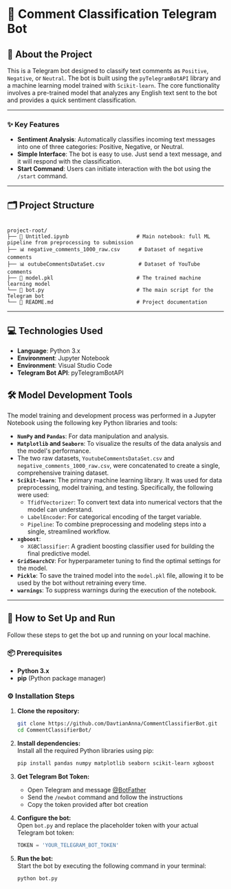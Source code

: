 # 💬 Comment Classification Telegram Bot

## 🤖 About the Project

This is a Telegram bot designed to classify text comments as `Positive`, `Negative`, or `Neutral`. 
The bot is built using the `pyTelegramBotAPI` library and a machine learning model trained with `Scikit-learn`.
The core functionality involves a pre-trained model that analyzes any English text sent to the bot and provides a quick sentiment classification.

---

### ✨ Key Features

- **Sentiment Analysis**: Automatically classifies incoming text messages into one of three categories: Positive, Negative, or Neutral.
- **Simple Interface**: The bot is easy to use. Just send a text message, and it will respond with the classification.
- **Start Command**: Users can initiate interaction with the bot using the `/start` command.

---

## 🗂️ Project Structure

```

project-root/
├── 📄 Untitled.ipynb                      # Main notebook: full ML pipeline from preprocessing to submission
├── 📊 negative_comments_1000_raw.csv      # Dataset of negative comments
├── 📊 outubeCommentsDataSet.csv           # Dataset of YouTube comments
├── 📝 model.pkl                           # The trained machine learning model
└── 🚀 bot.py                              # The main script for the Telegram bot  
└── 📜 README.md                           # Project documentation

```

---

## 💻 Technologies Used

- **Language**: Python 3.x  
- **Environment**: Jupyter Notebook
- **Environment**: Visual Studio Code
- **Telegram Bot API**: pyTelegramBotAPI


## 🛠️ Model Development Tools

The model training and development process was performed in a Jupyter Notebook using the following key Python libraries and tools:

- **`NumPy` and `Pandas`**: For data manipulation and analysis.
- **`Matplotlib` and `Seaborn`**: To visualize the results of the data analysis and the model's performance.
- The two raw datasets, `YoutubeCommentsDataSet.csv` and `negative_comments_1000_raw.csv`, were concatenated to create a single, comprehensive training dataset.
- **`Scikit-learn`**: The primary machine learning library. It was used for data preprocessing, model training, and testing. Specifically, the following were used:
  - `TfidfVectorizer`: To convert text data into numerical vectors that the model can understand.
  - `LabelEncoder`: For categorical encoding of the target variable.
  - `Pipeline`: To combine preprocessing and modeling steps into a single, streamlined workflow.
- **`xgboost`**:
  - `XGBClassifier`: A gradient boosting classifier used for building the final predictive model.
- **`GridSearchCV`**: For hyperparameter tuning to find the optimal settings for the model.
- **`Pickle`**: To save the trained model into the `model.pkl` file, allowing it to be used by the bot without retraining every time.
- **`warnings`**: To suppress warnings during the execution of the notebook.

---
## 🚀 How to Set Up and Run

Follow these steps to get the bot up and running on your local machine.

### 📦 Prerequisites

- **Python 3.x**  
- **pip** (Python package manager)  

### ⚙️ Installation Steps

1. **Clone the repository:**  
   ```bash
   git clone https://github.com/DavtianAnna/CommentClassifierBot.git
   cd CommentClassifierBot/

2. **Install dependencies:**  
   Install all the required Python libraries using pip:  
   ```bash
   pip install pandas numpy matplotlib seaborn scikit-learn xgboost

3. **Get Telegram Bot Token:**  
   - Open Telegram and message [@BotFather](https://t.me/BotFather)  
   - Send the `/newbot` command and follow the instructions  
   - Copy the token provided after bot creation  

4. **Configure the bot:**  
   Open `bot.py` and replace the placeholder token with your actual Telegram bot token:  
   ```python
   TOKEN = 'YOUR_TELEGRAM_BOT_TOKEN'

5. **Run the bot:**  
   Start the bot by executing the following command in your terminal:  
   ```bash
   python bot.py
